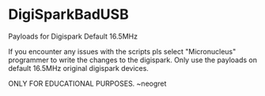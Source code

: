 # DigiSparkBadUSB
Payloads for Digispark Default 16.5MHz

If you encounter any issues with the scripts pls select "Micronucleus" programmer to write the changes to the digispark.
Only use the payloads on default 16.5MHz original digispark devices.

ONLY FOR EDUCATIONAL PURPOSES.
~neogret

